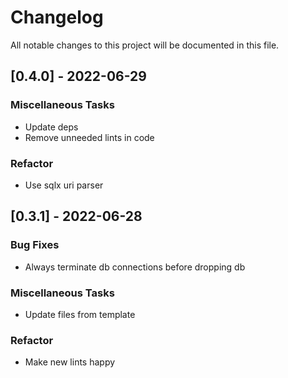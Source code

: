 # Changelog

All notable changes to this project will be documented in this file.

## [0.4.0] - 2022-06-29

### Miscellaneous Tasks

- Update deps
- Remove unneeded lints in code

### Refactor

- Use sqlx uri parser

## [0.3.1] - 2022-06-28 

### Bug Fixes

- Always terminate db connections before dropping db

### Miscellaneous Tasks

- Update files from template

### Refactor

- Make new lints happy

